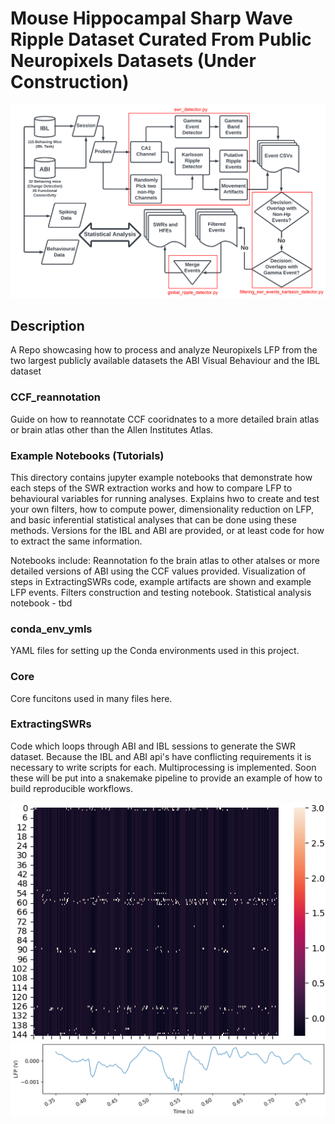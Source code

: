 # Mouse Hippocampal Sharp Wave Ripple Dataset Curated From Public Neuropixels Datasets (Under Construction)

![](Images/Workflow_with_scripts1.png)

## Description
A Repo showcasing how to process and analyze Neuropixels LFP from the two largest publicly available datasets the ABI Visual Behaviour and the IBL dataset

### CCF_reannotation
Guide on how to reannotate CCF cooridnates to a more detailed brain atlas or brain atlas other than the Allen Institutes Atlas.

### Example Notebooks (Tutorials)
This directory contains jupyter example notebooks that demonstrate how each steps of the SWR extraction works and how to compare LFP to behavioural variables for running analyses.  Explains hwo to create and test your own filters, how to compute power, dimensionality reduction on LFP, and basic inferential statistical analyses that can be done using these methods.  Versions for the IBL and ABI are provided, or at least code for how to extract the same information.

Notebooks include: 
    Reannotation fo the brain atlas to other atalses or more detailed versions of ABI using the CCF values provided.
    Visualization of steps in ExtractingSWRs code, example artifacts are shown and example LFP events.
    Filters construction and testing notebook.
    Statistical analysis notebook - tbd

### conda_env_ymls
YAML files for setting up the Conda environments used in this project.

### Core
Core funcitons used in many files here.

### ExtractingSWRs
Code which loops through ABI and IBL sessions to generate the SWR dataset.  Because the IBL and ABI api's have conflicting requirements it is necessary to write scripts for each.  Multiprocessing is implemented.  Soon these will be put into a snakemake pipeline to provide an example of how to build reproducible workflows.

![](Images/neurons.png)
![](Images/nplfptrace.png)
